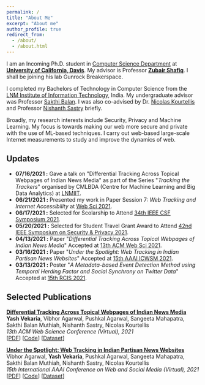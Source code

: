 ```yaml
---
permalink: /
title: "About Me"
excerpt: "About me"
author_profile: true
redirect_from: 
  - /about/
  - /about.html
---
```


I am an Incoming Ph.D. student in [Computer Science Department](https://cs.ucdavis.edu/) at [**University of California, Davis**](https://www.ucdavis.edu/). My advisor is Professor [**Zubair Shafiq**](https://web.cs.ucdavis.edu/~zubair/). I shall be joining his lab Gunrock Breakerspace. 

I completed my Bachelors of Technology in Computer Science from the [LNM Institute of Information Technology](https://www.lnmiit.ac.in/), India. My undergraduate advisor was Professor [Sakthi Balan](http://sakthibalan.in/). I was also co-advised by Dr. [Nicolas Kourtellis](https://www.concordia-h2020.eu/nicolas-kourtellis/) and Professor [Nishanth Sastry](https://www.surrey.ac.uk/people/nishanth-sastry) briefly.

Broadly, my research interests include Security, Privacy and Machine Learning. My focus is towards making our web more secure and private with the use of ML-based techniques. I carry out web-based large-scale Internet measurements to study and improve the dynamics of web.


Updates
------
* **07/16/2021 :** Gave a talk on "Differential Tracking Across Topical Webpages of Indian News Media" as part of the Series "_Tracking the Trackers_" organised by CMLBDA (Centre for Machine Learning and Big Data Analytics) at <ins>LNMIIT</ins>.
* **06/21/2021 :** Presented my work in Paper Session 7: _Web Tracking and Internet Accessibility_ at <ins>Web Sci 2021</ins>.
* **06/17/2021 :** Selected for Scolarship to Attend <ins>34th IEEE CSF Symposium 2021</ins>.
* **05/20/2021 :** Selected for Student Travel Grant Award to Attend <ins>42nd IEEE Symposium on Security & Privacy 2021</ins>.
* **04/13/2021 :** Paper "_Differential Tracking Across Topical Webpages of Indian News Media_" Accepted at <ins>13th ACM Web Sci 2021</ins>.
* **03/16/2021 :** Paper "_Under the Spotlight: Web Tracking in Indian Partisan News Websites_" Accepted at <ins>15th AAAI ICWSM 2021</ins>.
* **03/13/2021 :** Poster "_A Metadata-based Event Detection Method using Temporal Herding Factor and Social Synchrony on Twitter Data_" Accepted at <ins>15th RCIS 2021</ins>.


Selected Publications
------

**[Differential Tracking Across Topical Webpages of Indian News Media](https://dl.acm.org/doi/abs/10.1145/3447535.3462497)**  
**Yash Vekaria**, Vibhor Agarwal, Pushkal Agarwal, Sangeeta Mahapatra, Sakthi Balan Muthiah, Nishanth Sastry, Nicolas Kourtellis  
_13th ACM Web Science Conference (Virtual), 2021_  
[[PDF](http://academicpages.github.io/files/websci21_diff_tracking.pdf)] [[Code](https://github.com/Yash-Vekaria/Topical-Tracking-Indian-News-Websites)] [[Dataset](https://nms.kcl.ac.uk/netsys/datasets/india-topic/)]

**[Under the Spotlight: Web Tracking in Indian Partisan News Websites](https://ojs.aaai.org/index.php/ICWSM/article/view/18038)**  
Vibhor Agarwal, **Yash Vekaria**, Pushkal Agarwal, Sangeeta Mahapatra, Sakthi Balan Muthiah, Nishanth Sastry, Nicolas Kourtellis  
_15th International AAAI Conference on Web and Social Media (Virtual), 2021_  
[[PDF](http://academicpages.github.io/files/icwsm21_under_spotlight.pdf)] [[Code](https://github.com/Yash-Vekaria/Web-Tracking-in-Indian-Partisan-News-Websites)] [[Dataset](https://nms.kcl.ac.uk/netsys/datasets/india-tracking/)]
